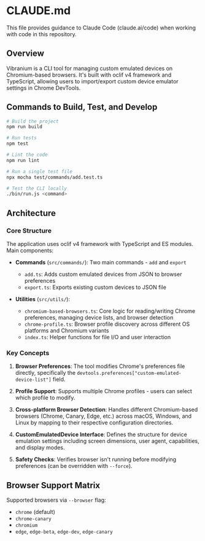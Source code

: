# CLAUDE.md

This file provides guidance to Claude Code (claude.ai/code) when working with code in this repository.

## Overview

Vibranium is a CLI tool for managing custom emulated devices on Chromium-based browsers. It's built with oclif v4 framework and TypeScript, allowing users to import/export custom device emulator settings in Chrome DevTools.

## Commands to Build, Test, and Develop

```bash
# Build the project
npm run build

# Run tests
npm test

# Lint the code
npm run lint

# Run a single test file
npx mocha test/commands/add.test.ts

# Test the CLI locally
./bin/run.js <command>
```

## Architecture

### Core Structure

The application uses oclif v4 framework with TypeScript and ES modules. Main components:

- **Commands** (`src/commands/`): Two main commands - `add` and `export`
  - `add.ts`: Adds custom emulated devices from JSON to browser preferences
  - `export.ts`: Exports existing custom devices to JSON file

- **Utilities** (`src/utils/`):
  - `chromium-based-browsers.ts`: Core logic for reading/writing Chrome preferences, managing device lists, and browser detection
  - `chrome-profile.ts`: Browser profile discovery across different OS platforms and Chromium variants
  - `index.ts`: Helper functions for file I/O and user interaction

### Key Concepts

1. **Browser Preferences**: The tool modifies Chrome's preferences file directly, specifically the `devtools.preferences["custom-emulated-device-list"]` field.

2. **Profile Support**: Supports multiple Chrome profiles - users can select which profile to modify.

3. **Cross-platform Browser Detection**: Handles different Chromium-based browsers (Chrome, Canary, Edge, etc.) across macOS, Windows, and Linux by mapping to their respective configuration directories.

4. **CustomEmulatedDevice Interface**: Defines the structure for device emulation settings including screen dimensions, user agent, capabilities, and display modes.

5. **Safety Checks**: Verifies browser isn't running before modifying preferences (can be overridden with `--force`).

## Browser Support Matrix

Supported browsers via `--browser` flag:
- `chrome` (default)
- `chrome-canary`
- `chromium`
- `edge`, `edge-beta`, `edge-dev`, `edge-canary`